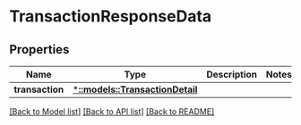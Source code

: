 # TransactionResponseData

## Properties

Name | Type | Description | Notes
------------ | ------------- | ------------- | -------------
**transaction** | [***::models::TransactionDetail**](TransactionDetail.md) |  | 

[[Back to Model list]](../README.md#documentation-for-models) [[Back to API list]](../README.md#documentation-for-api-endpoints) [[Back to README]](../README.md)


